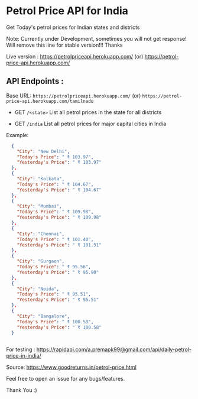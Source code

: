 # Petrol Price API for India
Get Today's petrol prices for Indian states and districts

Note: Currently under Development, sometimes you will not get response! Will remove this line for stable version!!! Thanks

Live version : https://petrolpriceapi.herokuapp.com/ (or) https://petrol-price-api.herokuapp.com/

## API Endpoints :

Base URL: ```https://petrolpriceapi.herokuapp.com/``` (or) ```https://petrol-price-api.herokuapp.com/tamilnadu```
* GET ```/<state>```
List all petrol prices in the state for all districts

* GET ```/india```
List all petrol prices for major capital cities in India

Example:

```json
  {
    "City": "New Delhi",
    "Today's Price": " ₹ 103.97",
    "Yesterday's Price": " ₹ 103.97"
  },
  {
    "City": "Kolkata",
    "Today's Price": " ₹ 104.67",
    "Yesterday's Price": " ₹ 104.67"
  },
  {
    "City": "Mumbai",
    "Today's Price": " ₹ 109.98",
    "Yesterday's Price": " ₹ 109.98"
  },
  {
    "City": "Chennai",
    "Today's Price": " ₹ 101.40",
    "Yesterday's Price": " ₹ 101.51"
  },
  {
    "City": "Gurgaon",
    "Today's Price": " ₹ 95.56",
    "Yesterday's Price": " ₹ 95.90"
  },
  {
    "City": "Noida",
    "Today's Price": " ₹ 95.51",
    "Yesterday's Price": " ₹ 95.51"
  },
  {
    "City": "Bangalore",
    "Today's Price": " ₹ 100.58",
    "Yesterday's Price": " ₹ 100.58"
  }
  
```
For testing : https://rapidapi.com/a.premapk99@gmail.com/api/daily-petrol-price-in-india/

Source: https://www.goodreturns.in/petrol-price.html

Feel free to open an issue for any bugs/features.

Thank You :)
